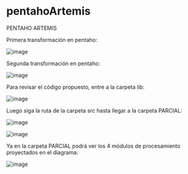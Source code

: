 # pentahoArtemis
PENTAHO ARTEMIS

Primera transformación en pentaho:

![image](https://github.com/rcentenoc/pentahoArtemis/assets/73005760/816477b8-15a8-4f69-8438-d86e89c65602)

Segunda transformación en pentaho:

![image](https://github.com/rcentenoc/pentahoArtemis/assets/73005760/92d8d571-444e-49ce-924c-6048ca2c0aae)


Para revisar el código propuesto, entre a la carpeta lib:

![image](https://github.com/rcentenoc/pentahoArtemis/assets/73005760/5066d831-1cd7-4d49-897f-7c462f513b5a)

Luego siga la ruta de la carpeta src hasta llegar a la carpeta PARCIAL:

![image](https://github.com/rcentenoc/pentahoArtemis/assets/73005760/ca54d851-cbb0-43c4-954b-5162679e995e)

![image](https://github.com/rcentenoc/pentahoArtemis/assets/73005760/b99f388c-2a55-4c51-8c32-40ab16aa1188)

Ya en la carpeta PARCIAL podrá ver los 4 módulos de procesamiento proyectados en el diagrama:

![image](https://github.com/rcentenoc/pentahoArtemis/assets/73005760/c666336e-1409-42d0-bd34-aa4f8fffa955)


